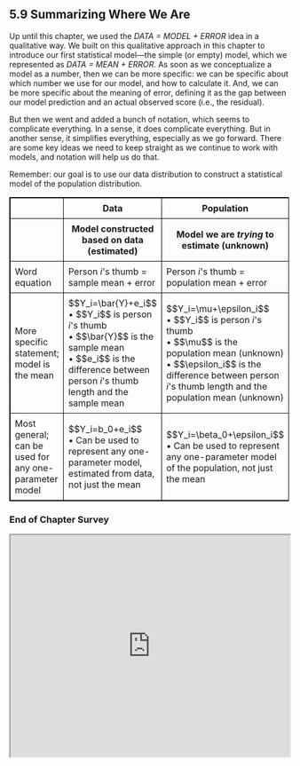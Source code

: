 ## 5.9 Summarizing Where We Are

Up until this chapter, we used the *DATA = MODEL + ERROR* idea in a qualitative way. We built on this qualitative approach in this chapter to introduce our first statistical model—the simple (or empty) model, which we represented as *DATA = MEAN + ERROR*. As soon as we conceptualize a model as a number, then we can be more specific: we can be specific about which number we use for our model, and how to calculate it. And, we can be more specific about the meaning of error, defining it as the gap between our model prediction and an actual observed score (i.e., the residual).

But then we went and added a bunch of notation, which seems to complicate everything. In a sense, it does complicate everything. But in another sense, it simplifies everything, especially as we go forward. There are some key ideas we need to keep straight as we continue to work with models, and notation will help us do that. 

Remember: our goal is to use our data distribution to construct a statistical model of the population distribution. 

<style>
    table.table--outlined { border: 1px solid black;  border-collapse: collapse; margin-left: auto; margin-right: auto;  }
    table.table--outlined th, table.table--outlined td  { border: 1px solid black; padding: .5em; }
</style>
<table class="table--outlined">
    <thead>
        <tr>
            <th></th>
            <th>Data</th>
            <th>Population</th>
        </tr>
        <tr>
            <th></th>
            <th>Model constructed based on data (estimated)</th>
            <th>Model we are <i>trying</i> to estimate (unknown)</th>
        </tr>
    </thead>
    <tbody>
        <tr>
            <td>Word equation</td>
	    <td>Person <i>i</i>'s thumb = sample mean + error</td>
            <td>Person <i>i</i>'s thumb = population mean + error </td>
        </tr>
        <tr>
            <td>More specific statement; model is the mean</td>
            <td>$$Y_i=\bar{Y}+e_i$$<br>&bull; $$Y_i$$ is person <i>i</i>'s thumb<br>&bull; $$\bar{Y}$$ is the sample mean<br>&bull; $$e_i$$ is the difference between person <i>i</i>'s thumb length and the sample mean</td>
            <td>$$Y_i=\mu+\epsilon_i$$<br>&bull; $$Y_i$$ is person <i>i</i>'s thumb<br>&bull; $$\mu$$ is the population mean (unknown)<br>&bull; $$\epsilon_i$$ is the difference between person <i>i</i>'s thumb length and the population mean (unknown)</td>
        </tr>
        <tr>
            <td>Most general; can be used for any one-parameter model</td>
            <td>$$Y_i=b_0+e_i$$<br>&bull; Can be used to represent any one-parameter model, estimated from data, not just the mean</td>
            <td>$$Y_i=\beta_0+\epsilon_i$$<br>&bull; Can be used to represent any one-parameter model of the population, not just the mean</td>
        </tr>
    </tbody>
</table>

### End of Chapter Survey

<iframe data-type="learnosity" id="Embedded_0719_Ch5_Summary"  src="https://coursekata.org/learnosity/preview/Embedded_0719_Ch5_Summary" width="100%" height="400"></iframe>

